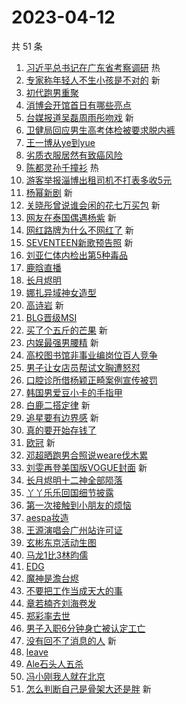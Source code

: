 # 2023-04-12

共 51 条

<!-- BEGIN -->
<!-- 最后更新时间 Wed Apr 12 2023 00:17:06 GMT+0800 (China Standard Time) -->

1. [习近平总书记在广东省考察调研](https://s.weibo.com//weibo?q=%23%E4%B9%A0%E8%BF%91%E5%B9%B3%E6%80%BB%E4%B9%A6%E8%AE%B0%E5%9C%A8%E5%B9%BF%E4%B8%9C%E7%9C%81%E8%80%83%E5%AF%9F%E8%B0%83%E7%A0%94%23&Refer=new_time)
   热
1. [专家称年轻人不生小孩是不对的](https://s.weibo.com//weibo?q=%23%E4%B8%93%E5%AE%B6%E7%A7%B0%E5%B9%B4%E8%BD%BB%E4%BA%BA%E4%B8%8D%E7%94%9F%E5%B0%8F%E5%AD%A9%E6%98%AF%E4%B8%8D%E5%AF%B9%E7%9A%84%23&t=31&band_rank=1&Refer=top)
   新
1. [初代跑男重聚](https://s.weibo.com//weibo?q=%23%E5%88%9D%E4%BB%A3%E8%B7%91%E7%94%B7%E9%87%8D%E8%81%9A%23&t=31&band_rank=2&Refer=top)
1. [消博会开馆首日有哪些亮点](https://s.weibo.com//weibo?q=%23%E6%B6%88%E5%8D%9A%E4%BC%9A%E5%BC%80%E9%A6%86%E9%A6%96%E6%97%A5%E6%9C%89%E5%93%AA%E4%BA%9B%E4%BA%AE%E7%82%B9%23&t=31&band_rank=3&Refer=top)
1. [台媒报道吴磊周雨彤吻戏](https://s.weibo.com//weibo?q=%23%E5%8F%B0%E5%AA%92%E6%8A%A5%E9%81%93%E5%90%B4%E7%A3%8A%E5%91%A8%E9%9B%A8%E5%BD%A4%E5%90%BB%E6%88%8F%23&t=31&band_rank=4&Refer=top)
   新
1. [卫健局回应男生高考体检被要求脱内裤](https://s.weibo.com//weibo?q=%23%E5%8D%AB%E5%81%A5%E5%B1%80%E5%9B%9E%E5%BA%94%E7%94%B7%E7%94%9F%E9%AB%98%E8%80%83%E4%BD%93%E6%A3%80%E8%A2%AB%E8%A6%81%E6%B1%82%E8%84%B1%E5%86%85%E8%A3%A4%23&t=31&band_rank=5&Refer=top)
1. [王一博从ye到yue](https://s.weibo.com//weibo?q=%23%E7%8E%8B%E4%B8%80%E5%8D%9A%E4%BB%8Eye%E5%88%B0yue%23&t=31&band_rank=6&Refer=top)
1. [劣质衣服居然有致癌风险](https://s.weibo.com//weibo?q=%23%E5%8A%A3%E8%B4%A8%E8%A1%A3%E6%9C%8D%E5%B1%85%E7%84%B6%E6%9C%89%E8%87%B4%E7%99%8C%E9%A3%8E%E9%99%A9%23&t=31&band_rank=7&Refer=top)
1. [陈都灵孙千撞衫](https://s.weibo.com//weibo?q=%23%E9%99%88%E9%83%BD%E7%81%B5%E5%AD%99%E5%8D%83%E6%92%9E%E8%A1%AB%23&t=31&band_rank=8&Refer=top)
   热
1. [游客举报淄博出租司机不打表多收5元](https://s.weibo.com//weibo?q=%23%E6%B8%B8%E5%AE%A2%E4%B8%BE%E6%8A%A5%E6%B7%84%E5%8D%9A%E5%87%BA%E7%A7%9F%E5%8F%B8%E6%9C%BA%E4%B8%8D%E6%89%93%E8%A1%A8%E5%A4%9A%E6%94%B65%E5%85%83%23&t=31&band_rank=9&Refer=top)
1. [杨幂新剧](https://s.weibo.com//weibo?q=%E6%9D%A8%E5%B9%82%E6%96%B0%E5%89%A7&t=31&band_rank=10&Refer=top)
   新
1. [关晓彤曾说谁会闲的花七万买包](https://s.weibo.com//weibo?q=%23%E5%85%B3%E6%99%93%E5%BD%A4%E6%9B%BE%E8%AF%B4%E8%B0%81%E4%BC%9A%E9%97%B2%E7%9A%84%E8%8A%B1%E4%B8%83%E4%B8%87%E4%B9%B0%E5%8C%85%23&t=31&band_rank=11&Refer=top)
   新
1. [网友在泰国偶遇杨紫](https://s.weibo.com//weibo?q=%23%E7%BD%91%E5%8F%8B%E5%9C%A8%E6%B3%B0%E5%9B%BD%E5%81%B6%E9%81%87%E6%9D%A8%E7%B4%AB%23&t=31&band_rank=12&Refer=top)
   新
1. [网红路牌为什么不网红了](https://s.weibo.com//weibo?q=%23%E7%BD%91%E7%BA%A2%E8%B7%AF%E7%89%8C%E4%B8%BA%E4%BB%80%E4%B9%88%E4%B8%8D%E7%BD%91%E7%BA%A2%E4%BA%86%23&t=31&band_rank=13&Refer=top)
   新
1. [SEVENTEEN新歌预告照](https://s.weibo.com//weibo?q=%23SEVENTEEN%E6%96%B0%E6%AD%8C%E9%A2%84%E5%91%8A%E7%85%A7%23&t=31&band_rank=14&Refer=top)
   新
1. [刘亚仁体内检出第5种毒品](https://s.weibo.com//weibo?q=%23%E5%88%98%E4%BA%9A%E4%BB%81%E4%BD%93%E5%86%85%E6%A3%80%E5%87%BA%E7%AC%AC5%E7%A7%8D%E6%AF%92%E5%93%81%23&t=31&band_rank=15&Refer=top)
1. [鹿晗直播](https://s.weibo.com//weibo?q=%E9%B9%BF%E6%99%97%E7%9B%B4%E6%92%AD&t=31&band_rank=16&Refer=top)
1. [长月烬明](https://s.weibo.com//weibo?q=%E9%95%BF%E6%9C%88%E7%83%AC%E6%98%8E&t=31&band_rank=17&Refer=top)
1. [娜扎异域神女造型](https://s.weibo.com//weibo?q=%23%E5%A8%9C%E6%89%8E%E5%BC%82%E5%9F%9F%E7%A5%9E%E5%A5%B3%E9%80%A0%E5%9E%8B%23&t=31&band_rank=18&Refer=top)
1. [高诗岩](https://s.weibo.com//weibo?q=%E9%AB%98%E8%AF%97%E5%B2%A9&t=31&band_rank=19&Refer=top)
   新
1. [BLG晋级MSI](https://s.weibo.com//weibo?q=%23BLG%E6%99%8B%E7%BA%A7MSI%23&t=31&band_rank=20&Refer=top)
1. [买了个五斤的芒果](https://s.weibo.com//weibo?q=%23%E4%B9%B0%E4%BA%86%E4%B8%AA%E4%BA%94%E6%96%A4%E7%9A%84%E8%8A%92%E6%9E%9C%23&t=31&band_rank=21&Refer=top)
   新
1. [内娱最强男腰精](https://s.weibo.com//weibo?q=%23%E5%86%85%E5%A8%B1%E6%9C%80%E5%BC%BA%E7%94%B7%E8%85%B0%E7%B2%BE%23&t=31&band_rank=22&Refer=top)
   新
1. [高校图书馆非事业编岗位百人竞争](https://s.weibo.com//weibo?q=%23%E9%AB%98%E6%A0%A1%E5%9B%BE%E4%B9%A6%E9%A6%86%E9%9D%9E%E4%BA%8B%E4%B8%9A%E7%BC%96%E5%B2%97%E4%BD%8D%E7%99%BE%E4%BA%BA%E7%AB%9E%E4%BA%89%23&t=31&band_rank=23&Refer=top)
1. [男子让女店员帮试文胸遭怒怼](https://s.weibo.com//weibo?q=%23%E7%94%B7%E5%AD%90%E8%AE%A9%E5%A5%B3%E5%BA%97%E5%91%98%E5%B8%AE%E8%AF%95%E6%96%87%E8%83%B8%E9%81%AD%E6%80%92%E6%80%BC%23&t=31&band_rank=24&Refer=top)
1. [口腔诊所借杨颖正畸案例宣传被罚](https://s.weibo.com//weibo?q=%23%E5%8F%A3%E8%85%94%E8%AF%8A%E6%89%80%E5%80%9F%E6%9D%A8%E9%A2%96%E6%AD%A3%E7%95%B8%E6%A1%88%E4%BE%8B%E5%AE%A3%E4%BC%A0%E8%A2%AB%E7%BD%9A%23&t=31&band_rank=25&Refer=top)
1. [韩国男爱豆小卡的手指甲](https://s.weibo.com//weibo?q=%23%E9%9F%A9%E5%9B%BD%E7%94%B7%E7%88%B1%E8%B1%86%E5%B0%8F%E5%8D%A1%E7%9A%84%E6%89%8B%E6%8C%87%E7%94%B2%23&t=31&band_rank=26&Refer=top)
1. [白鹿二搭定律](https://s.weibo.com//weibo?q=%23%E7%99%BD%E9%B9%BF%E4%BA%8C%E6%90%AD%E5%AE%9A%E5%BE%8B%23&t=31&band_rank=27&Refer=top)
   新
1. [追星要有边界感](https://s.weibo.com//weibo?q=%23%E8%BF%BD%E6%98%9F%E8%A6%81%E6%9C%89%E8%BE%B9%E7%95%8C%E6%84%9F%23&t=31&band_rank=28&Refer=top)
   新
1. [真的要开始存钱了](https://s.weibo.com//weibo?q=%23%E7%9C%9F%E7%9A%84%E8%A6%81%E5%BC%80%E5%A7%8B%E5%AD%98%E9%92%B1%E4%BA%86%23&t=31&band_rank=29&Refer=top)
1. [欧冠](https://s.weibo.com//weibo?q=%E6%AC%A7%E5%86%A0&t=31&band_rank=30&Refer=top)
   新
1. [邓超晒跑男合照说weare伐木累](https://s.weibo.com//weibo?q=%23%E9%82%93%E8%B6%85%E6%99%92%E8%B7%91%E7%94%B7%E5%90%88%E7%85%A7%E8%AF%B4weare%E4%BC%90%E6%9C%A8%E7%B4%AF%23&t=31&band_rank=31&Refer=top)
1. [刘雯再登美国版VOGUE封面](https://s.weibo.com//weibo?q=%23%E5%88%98%E9%9B%AF%E5%86%8D%E7%99%BB%E7%BE%8E%E5%9B%BD%E7%89%88VOGUE%E5%B0%81%E9%9D%A2%23&t=31&band_rank=32&Refer=top)
   新
1. [长月烬明十二神全部陨落](https://s.weibo.com//weibo?q=%23%E9%95%BF%E6%9C%88%E7%83%AC%E6%98%8E%E5%8D%81%E4%BA%8C%E7%A5%9E%E5%85%A8%E9%83%A8%E9%99%A8%E8%90%BD%23&t=31&band_rank=33&Refer=top)
1. [丫丫乐乐回国细节披露](https://s.weibo.com//weibo?q=%23%E4%B8%AB%E4%B8%AB%E4%B9%90%E4%B9%90%E5%9B%9E%E5%9B%BD%E7%BB%86%E8%8A%82%E6%8A%AB%E9%9C%B2%23&t=31&band_rank=34&Refer=top)
1. [第一次接触到小朋友的烦恼](https://s.weibo.com//weibo?q=%23%E7%AC%AC%E4%B8%80%E6%AC%A1%E6%8E%A5%E8%A7%A6%E5%88%B0%E5%B0%8F%E6%9C%8B%E5%8F%8B%E7%9A%84%E7%83%A6%E6%81%BC%23&t=31&band_rank=35&Refer=top)
1. [aespa妆造](https://s.weibo.com//weibo?q=aespa%E5%A6%86%E9%80%A0&t=31&band_rank=36&Refer=top)
1. [王源演唱会广州站许可证](https://s.weibo.com//weibo?q=%23%E7%8E%8B%E6%BA%90%E6%BC%94%E5%94%B1%E4%BC%9A%E5%B9%BF%E5%B7%9E%E7%AB%99%E8%AE%B8%E5%8F%AF%E8%AF%81%23&t=31&band_rank=37&Refer=top)
1. [玄彬东京活动生图](https://s.weibo.com//weibo?q=%23%E7%8E%84%E5%BD%AC%E4%B8%9C%E4%BA%AC%E6%B4%BB%E5%8A%A8%E7%94%9F%E5%9B%BE%23&t=31&band_rank=38&Refer=top)
1. [马龙1比3林昀儒](https://s.weibo.com//weibo?q=%23%E9%A9%AC%E9%BE%991%E6%AF%943%E6%9E%97%E6%98%80%E5%84%92%23&t=31&band_rank=39&Refer=top)
1. [EDG](https://s.weibo.com//weibo?q=EDG&t=31&band_rank=40&Refer=top)
1. [魔神是澹台烬](https://s.weibo.com//weibo?q=%23%E9%AD%94%E7%A5%9E%E6%98%AF%E6%BE%B9%E5%8F%B0%E7%83%AC%23&t=31&band_rank=41&Refer=top)
1. [不要把工作当成天大的事](https://s.weibo.com//weibo?q=%23%E4%B8%8D%E8%A6%81%E6%8A%8A%E5%B7%A5%E4%BD%9C%E5%BD%93%E6%88%90%E5%A4%A9%E5%A4%A7%E7%9A%84%E4%BA%8B%23&t=31&band_rank=42&Refer=top)
1. [章若楠齐刘海卷发](https://s.weibo.com//weibo?q=%23%E7%AB%A0%E8%8B%A5%E6%A5%A0%E9%BD%90%E5%88%98%E6%B5%B7%E5%8D%B7%E5%8F%91%23&t=31&band_rank=43&Refer=top)
1. [郑彩率去世](https://s.weibo.com//weibo?q=%E9%83%91%E5%BD%A9%E7%8E%87%E5%8E%BB%E4%B8%96&t=31&band_rank=44&Refer=top)
1. [男子入职6分钟身亡被认定工亡](https://s.weibo.com//weibo?q=%23%E7%94%B7%E5%AD%90%E5%85%A5%E8%81%8C6%E5%88%86%E9%92%9F%E8%BA%AB%E4%BA%A1%E8%A2%AB%E8%AE%A4%E5%AE%9A%E5%B7%A5%E4%BA%A1%23&t=31&band_rank=45&Refer=top)
1. [没有回不了消息的人](https://s.weibo.com//weibo?q=%23%E6%B2%A1%E6%9C%89%E5%9B%9E%E4%B8%8D%E4%BA%86%E6%B6%88%E6%81%AF%E7%9A%84%E4%BA%BA%23&t=31&band_rank=46&Refer=top)
   新
1. [leave](https://s.weibo.com//weibo?q=leave&t=31&band_rank=47&Refer=top)
1. [Ale石头人五杀](https://s.weibo.com//weibo?q=%23Ale%E7%9F%B3%E5%A4%B4%E4%BA%BA%E4%BA%94%E6%9D%80%23&t=31&band_rank=48&Refer=top)
1. [冯小刚我人就在北京](https://s.weibo.com//weibo?q=%23%E5%86%AF%E5%B0%8F%E5%88%9A%E6%88%91%E4%BA%BA%E5%B0%B1%E5%9C%A8%E5%8C%97%E4%BA%AC%23&t=31&band_rank=49&Refer=top)
1. [怎么判断自己是骨架大还是胖](https://s.weibo.com//weibo?q=%23%E6%80%8E%E4%B9%88%E5%88%A4%E6%96%AD%E8%87%AA%E5%B7%B1%E6%98%AF%E9%AA%A8%E6%9E%B6%E5%A4%A7%E8%BF%98%E6%98%AF%E8%83%96%23&t=31&band_rank=50&Refer=top)
   新

<!-- END -->
